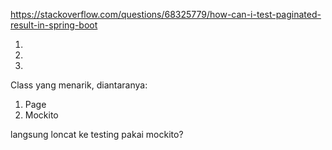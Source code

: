 https://stackoverflow.com/questions/68325779/how-can-i-test-paginated-result-in-spring-boot

1.  
2.
3.

Class yang menarik, diantaranya:
1. Page
2. Mockito

langsung loncat ke testing pakai mockito?
